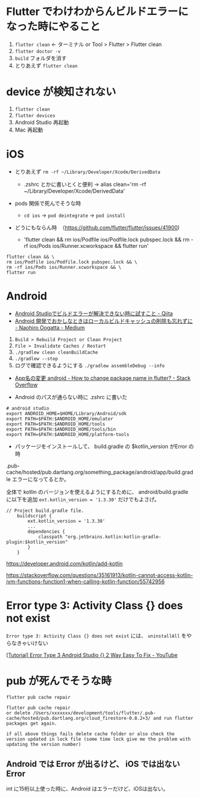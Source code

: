# Flutter でわけわからんビルドエラーになった時にやること

1. `flutter clean` ← ターミナル or  Tool > Flutter > Flutter clean
2. `flutter doctor -v`
3. `build` フォルダを消す
4. とりあえず `flutter clean`

# device が検知されない

1. `flutter clean`
2. `flutter devices`
3. Android Studio 再起動
4. Mac 再起動


# iOS

- とりあえず `rm -rf ~/Library/Developer/Xcode/DerivedData`
  - .zshrc とかに書いとくと便利 → alias clean='rm -rf ~/Library/Developer/Xcode/DerivedData'

- pods 関係で死んでそうな時
  - `cd ios` → `pod deintegrate` → `pod install`

- どうにもならん時　（https://github.com/flutter/flutter/issues/41900)
  - 'flutter clean && rm ios/Podfile ios/Podfile.lock pubspec.lock && rm -rf ios/Pods ios/Runner.xcworkspace && flutter run'

```
flutter clean && \
rm ios/Podfile ios/Podfile.lock pubspec.lock && \
rm -rf ios/Pods ios/Runner.xcworkspace && \ 
flutter run
```




# Android


- [Android Studioでビルドエラーが解決できない時に試すこと - Qiita](https://qiita.com/ikemura23/items/28cc9e30029200ee3b92)
- [Android 開発でおかしなときはローカルビルドキャッシュの削除も忘れずに - Naohiro Oogatta - Medium](https://medium.com/@oogatta/android-%E9%96%8B%E7%99%BA%E3%81%A7%E3%81%8A%E3%81%8B%E3%81%97%E3%81%AA%E3%81%A8%E3%81%8D%E3%81%AF%E3%83%AD%E3%83%BC%E3%82%AB%E3%83%AB%E3%83%93%E3%83%AB%E3%83%89%E3%82%AD%E3%83%A3%E3%83%83%E3%82%B7%E3%83%A5%E3%81%AE%E5%89%8A%E9%99%A4%E3%82%82%E5%BF%98%E3%82%8C%E3%81%9A%E3%81%AB-c6ed1b0d4fd3)

1. `Build > Rebuild Project or Clean Project `
2. `File > Invalidate Caches / Restart`
3. `./gradlew clean cleanBuildCache`
4. `./gradlew --stop`
5. ログで確認できるようにする `./gradlew assembleDebug --info` 



- [App名の変更 android - How to change package name in flutter? - Stack Overflow](https://stackoverflow.com/questions/51534616/how-to-change-package-name-in-flutter)

- Android のパスが通らない時に .zshrc に書いた

```
# android studio
export ANDROID_HOME=$HOME/Library/Android/sdk
export PATH=$PATH:$ANDROID_HOME/emulator
export PATH=$PATH:$ANDROID_HOME/tools
export PATH=$PATH:$ANDROID_HOME/tools/bin
export PATH=$PATH:$ANDROID_HOME/platform-tools
```

- パッケージをインストールして、 build.gradle の $kotlin_version がError の時

.pub-cache/hosted/pub.dartlang.org/something_package/android/app/build.gradle エラーになってるとか。

全体で kotlin のバージョンを使えるようにするために、 android/build.gradle に以下を追加
`ext.kotlin_version = '1.3.30'` だけでもよさげ。

```
// Project build.gradle file.
    buildscript {
        ext.kotlin_version = '1.3.30'
        ...
        dependencies {
            classpath "org.jetbrains.kotlin:kotlin-gradle-plugin:$kotlin_version"
        }
    }

```


https://developer.android.com/kotlin/add-kotlin

https://stackoverflow.com/questions/35161913/kotlin-cannot-access-kotlin-jvm-functions-function1-when-calling-kotlin-function/55742956



# Error type 3: Activity Class {} does not exist 

`Error type 3: Activity Class {} does not exist` には、 `uninstallAll` をやらなきゃいけない

[[Tutorial] Error Type 3 Android Studio {} 2 Way Easy To Fix - YouTube](https://www.youtube.com/watch?v=_pkqn7taINM)




# pub が死んでそうな時

`flutter pub cache repair `

```
flutter pub cache repair 
or delete /Users/xxxxxxx/development/tools/flutter/.pub-cache/hosted/pub.dartlang.org/cloud_firestore-0.8.2+3/ and run flutter packages get again.

if all above things fails delete cache folder or also check the version updated in lock file (some time lock give me the problem with updating the version number)
```


## Android では Error が出るけど、 iOS では出ない Error

int に15桁以上使った時に、Android はエラーだけど、iOSは出ない。
